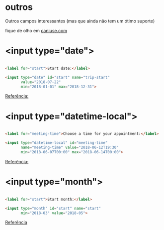# outros

Outros campos interessantes (mas que ainda não tem um ótimo suporte)

fique de olho em [caniuse.com](https://caniuse.com)

# \<input type="date">

```html

<label for="start">Start date:</label>

<input type="date" id="start" name="trip-start"
       value="2018-07-22"
       min="2018-01-01" max="2018-12-31">

```

[Referência:](https://developer.mozilla.org/en-US/docs/Web/HTML/Element/input/date)

# \<input type="datetime-local">

```html

<label for="meeting-time">Choose a time for your appointment:</label>

<input type="datetime-local" id="meeting-time"
       name="meeting-time" value="2018-06-12T19:30"
       min="2018-06-07T00:00" max="2018-06-14T00:00">

```

[Referência:](https://developer.mozilla.org/en-US/docs/Web/HTML/Element/input/datetime-local)

# \<input type="month">

```html

<label for="start">Start month:</label>

<input type="month" id="start" name="start"
       min="2018-03" value="2018-05">

```

[Referência](https://developer.mozilla.org/en-US/docs/Web/HTML/Element/input/month)
